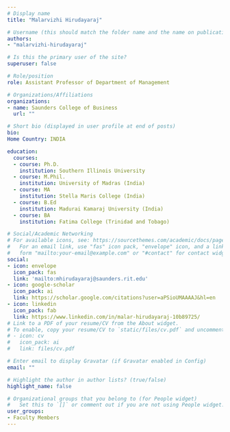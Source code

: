 ```yaml
---
# Display name
title: "Malarvizhi Hirudayaraj"

# Username (this should match the folder name and the name on publications)
authors:
- "malarvizhi-hirudayaraj"

# Is this the primary user of the site?
superuser: false

# Role/position
role: Assistant Professor of Department of Management

# Organizations/Affiliations
organizations:
- name: Saunders College of Business
  url: ""

# Short bio (displayed in user profile at end of posts)
bio: 
Home Country: INDIA

education:
  courses:
  - course: Ph.D.
    institution: Southern Illinois University
  - course: M.Phil.
    institution: University of Madras (India)
  - course: MA
    institution: Stella Maris College (India)
  - course: B.Ed
    institution: Madurai Kamaraj University (India)
  - course: BA
    institution: Fatima College (Trinidad and Tobago)

# Social/Academic Networking
# For available icons, see: https://sourcethemes.com/academic/docs/page-builder/#icons
#   For an email link, use "fas" icon pack, "envelope" icon, and a link in the
#   form "mailto:your-email@example.com" or "#contact" for contact widget.
social:
- icon: envelope
  icon_pack: fas
  link: 'mailto:mhirudayaraj@saunders.rit.edu'
- icon: google-scholar
  icon_pack: ai
  link: https://scholar.google.com/citations?user=aPSioUMAAAAJ&hl=en
- icon: linkedin
  icon_pack: fab
  link: https://www.linkedin.com/in/malar-hirudayaraj-10b89725/
# Link to a PDF of your resume/CV from the About widget.
# To enable, copy your resume/CV to `static/files/cv.pdf` and uncomment the lines below.
# - icon: cv
#   icon_pack: ai
#   link: files/cv.pdf

# Enter email to display Gravatar (if Gravatar enabled in Config)
email: ""

# Highlight the author in author lists? (true/false)
highlight_name: false

# Organizational groups that you belong to (for People widget)
#   Set this to `[]` or comment out if you are not using People widget.
user_groups:
- Faculty Members
---
```

